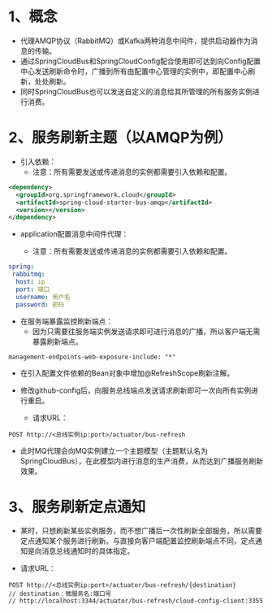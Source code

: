 # 1、概念

- 代理AMQP协议（RabbitMQ）或Kafka两种消息中间件，提供启动器作为消息的传输。
- 通过SpringCloudBus和SpringCloudConfig配合使用即可达到向Config配置中心发送刷新命令时，广播到所有由配置中心管理的实例中，即配置中心刷新，处处刷新。
- 同时SpringCloudBus也可以发送自定义的消息给其所管理的所有服务实例进行消费。

# 2、服务刷新主题（以AMQP为例）

- 引入依赖：
    - 注意：所有需要发送或传递消息的实例都需要引入依赖和配置。
```xml
<dependency>
  <groupId>org.springframework.cloud</groupId>
  <artifactId>spring-cloud-starter-bus-amqp</artifactId>
  <version></version>
</dependency>
```
- application配置消息中间件代理：

    - 注意：所有需要发送或传递消息的实例都需要引入依赖和配置。

```yaml
spring:
 rabbitmq:
  host: ip
  port: 端口
  username: 用户名
  password: 密码
```
- 在服务端暴露监控刷新端点：
    - 因为只需要往服务端实例发送请求即可进行消息的广播，所以客户端无需暴露刷新端点。

```properties
management-endpoints-web-exposure-include: "*"
```
- 在引入配置文件依赖的Bean对象中增加@RefreshScope刷新注解。

- 修改github-config后，向服务总线端点发送请求刷新即可一次向所有实例进行重启。

    - 请求URL：

```http
POST http://<总线实例ip:port>/actuator/bus-refresh
```
- 此时MQ代理会向MQ实例建立一个主题模型（主题默认名为SpringCloudBus），在此模型内进行消息的生产消费，从而达到广播服务刷新效果。


# 3、服务刷新定点通知

- 某时，只想刷新某些实例服务，而不想广播后一次性刷新全部服务，所以需要定点通知某个服务进行刷新。与直接向客户端配置监控刷新端点不同，定点通知是向消息总线通知时的具体指定。

- 请求URL：

```http
POST http://<总线实例ip:port>/actuator/bus-refresh/{destination}
// destination：微服务名:端口号
// http://localhost:3344/actuator/bus-refresh/cloud-config-client:3355
```





